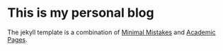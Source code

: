# This is my personal blog

The jekyll template is a combination of [Minimal Mistakes](https://github.com/mmistakes/minimal-mistakes) and [Academic Pages](https://github.com/academicpages/academicpages.github.io).

